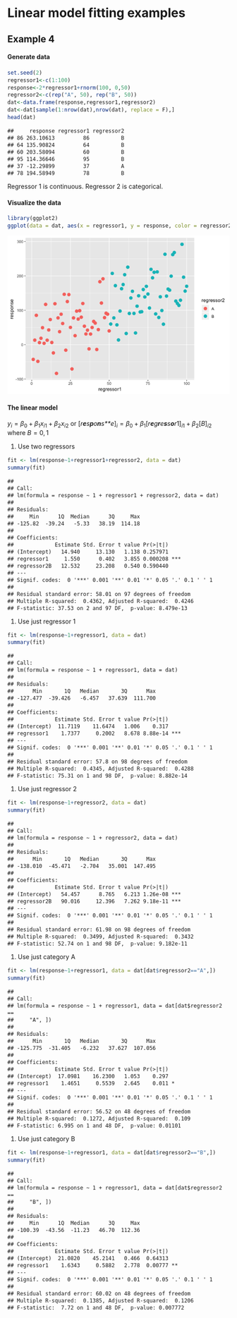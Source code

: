 Linear model fitting examples
================

Example 4
---------

#### Generate data

``` r
set.seed(2)
regressor1<-c(1:100)
response<-2*regressor1+rnorm(100, 0,50)
regressor2<-c(rep("A", 50), rep("B", 50))
dat<-data.frame(response,regressor1,regressor2)
dat<-dat[sample(1:nrow(dat),nrow(dat), replace = F),]
head(dat)
```

    ##     response regressor1 regressor2
    ## 86 263.10613         86          B
    ## 64 135.90824         64          B
    ## 60 203.58094         60          B
    ## 95 114.36646         95          B
    ## 37 -12.29899         37          A
    ## 78 194.58949         78          B

Regressor 1 is continuous. Regressor 2 is categorical.

#### Visualize the data

``` r
library(ggplot2)
ggplot(data = dat, aes(x = regressor1, y = response, color = regressor2))+geom_point(size = 3)
```

![](example_4_files/figure-markdown_github/unnamed-chunk-2-1.png)

#### The linear model

*y*<sub>*i*</sub> = *β*<sub>0</sub> + *β*<sub>1</sub>*x*<sub>*i*1</sub> + *β*<sub>2</sub>*x*<sub>*i*2</sub>
 or
\[*r**e**s**p**o**n**s**e*\]<sub>*i*</sub> = *β*<sub>0</sub> + *β*<sub>1</sub>\[*r**e**g**r**e**s**s**o**r*1\]<sub>*i*1</sub> + *β*<sub>2</sub>\[*B*\]<sub>*i*2</sub>
 where *B* = 0, 1

1.  Use two regressors

``` r
fit <- lm(response~1+regressor1+regressor2, data = dat)
summary(fit)
```

    ## 
    ## Call:
    ## lm(formula = response ~ 1 + regressor1 + regressor2, data = dat)
    ## 
    ## Residuals:
    ##     Min      1Q  Median      3Q     Max 
    ## -125.82  -39.24   -5.33   38.19  114.18 
    ## 
    ## Coefficients:
    ##             Estimate Std. Error t value Pr(>|t|)    
    ## (Intercept)   14.940     13.130   1.138 0.257971    
    ## regressor1     1.550      0.402   3.855 0.000208 ***
    ## regressor2B   12.532     23.208   0.540 0.590440    
    ## ---
    ## Signif. codes:  0 '***' 0.001 '**' 0.01 '*' 0.05 '.' 0.1 ' ' 1
    ## 
    ## Residual standard error: 58.01 on 97 degrees of freedom
    ## Multiple R-squared:  0.4362, Adjusted R-squared:  0.4246 
    ## F-statistic: 37.53 on 2 and 97 DF,  p-value: 8.479e-13

1.  Use just regressor 1

``` r
fit <- lm(response~1+regressor1, data = dat)
summary(fit)
```

    ## 
    ## Call:
    ## lm(formula = response ~ 1 + regressor1, data = dat)
    ## 
    ## Residuals:
    ##      Min       1Q   Median       3Q      Max 
    ## -127.477  -39.426   -6.457   37.639  111.700 
    ## 
    ## Coefficients:
    ##             Estimate Std. Error t value Pr(>|t|)    
    ## (Intercept)  11.7119    11.6474   1.006    0.317    
    ## regressor1    1.7377     0.2002   8.678 8.88e-14 ***
    ## ---
    ## Signif. codes:  0 '***' 0.001 '**' 0.01 '*' 0.05 '.' 0.1 ' ' 1
    ## 
    ## Residual standard error: 57.8 on 98 degrees of freedom
    ## Multiple R-squared:  0.4345, Adjusted R-squared:  0.4288 
    ## F-statistic: 75.31 on 1 and 98 DF,  p-value: 8.882e-14

1.  Use just regressor 2

``` r
fit <- lm(response~1+regressor2, data = dat)
summary(fit)
```

    ## 
    ## Call:
    ## lm(formula = response ~ 1 + regressor2, data = dat)
    ## 
    ## Residuals:
    ##      Min       1Q   Median       3Q      Max 
    ## -138.010  -45.471   -2.704   35.001  147.495 
    ## 
    ## Coefficients:
    ##             Estimate Std. Error t value Pr(>|t|)    
    ## (Intercept)   54.457      8.765   6.213 1.26e-08 ***
    ## regressor2B   90.016     12.396   7.262 9.18e-11 ***
    ## ---
    ## Signif. codes:  0 '***' 0.001 '**' 0.01 '*' 0.05 '.' 0.1 ' ' 1
    ## 
    ## Residual standard error: 61.98 on 98 degrees of freedom
    ## Multiple R-squared:  0.3499, Adjusted R-squared:  0.3432 
    ## F-statistic: 52.74 on 1 and 98 DF,  p-value: 9.182e-11

1.  Use just category A

``` r
fit <- lm(response~1+regressor1, data = dat[dat$regressor2=="A",])
summary(fit)
```

    ## 
    ## Call:
    ## lm(formula = response ~ 1 + regressor1, data = dat[dat$regressor2 == 
    ##     "A", ])
    ## 
    ## Residuals:
    ##      Min       1Q   Median       3Q      Max 
    ## -125.775  -31.405   -6.232   37.627  107.056 
    ## 
    ## Coefficients:
    ##             Estimate Std. Error t value Pr(>|t|)  
    ## (Intercept)  17.0981    16.2300   1.053    0.297  
    ## regressor1    1.4651     0.5539   2.645    0.011 *
    ## ---
    ## Signif. codes:  0 '***' 0.001 '**' 0.01 '*' 0.05 '.' 0.1 ' ' 1
    ## 
    ## Residual standard error: 56.52 on 48 degrees of freedom
    ## Multiple R-squared:  0.1272, Adjusted R-squared:  0.109 
    ## F-statistic: 6.995 on 1 and 48 DF,  p-value: 0.01101

1.  Use just category B

``` r
fit <- lm(response~1+regressor1, data = dat[dat$regressor2=="B",])
summary(fit)
```

    ## 
    ## Call:
    ## lm(formula = response ~ 1 + regressor1, data = dat[dat$regressor2 == 
    ##     "B", ])
    ## 
    ## Residuals:
    ##     Min      1Q  Median      3Q     Max 
    ## -100.39  -43.56  -11.23   46.70  112.36 
    ## 
    ## Coefficients:
    ##             Estimate Std. Error t value Pr(>|t|)   
    ## (Intercept)  21.0820    45.2141   0.466  0.64313   
    ## regressor1    1.6343     0.5882   2.778  0.00777 **
    ## ---
    ## Signif. codes:  0 '***' 0.001 '**' 0.01 '*' 0.05 '.' 0.1 ' ' 1
    ## 
    ## Residual standard error: 60.02 on 48 degrees of freedom
    ## Multiple R-squared:  0.1385, Adjusted R-squared:  0.1206 
    ## F-statistic:  7.72 on 1 and 48 DF,  p-value: 0.007772
